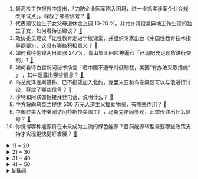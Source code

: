1. 最高检工作报告中提出，「力防企业因案陷入困境，进一步抓实涉案企业合规改革试点」，释放了哪些信号？ [:link:](https://www.zhihu.com/question/520734857)
2. 代表建议独生子女父母退休金上调 10-20 %，并允许其投靠异地工作生活的独生子女，如何看待该建议？ [:link:](https://www.zhihu.com/question/520909285)
3. 政协委员建议「让性教育走进学校课堂，并组织专家出台《中国性教育技术指导纲要》」，这具有哪些积极意义？ [:link:](https://www.zhihu.com/question/520530136)
4. 如何看待伦镍两日疯涨 247%，青山集团回应被逼仓「已调配充足现货进行交割」? [:link:](https://www.zhihu.com/question/520745672)
5. 如何看待白宫新闻秘书扬言「若中国不遵守对俄制裁，美国“有办法采取措施” 」 ，其中透露出哪些信息？ [:link:](https://www.zhihu.com/question/520742048)
6. 乌总统泽连斯基称，已不指望加入北约，克里米亚和乌东问题可以与俄进行讨论，释放了哪些信号？ [:link:](https://www.zhihu.com/question/520812893)
7. 沙特和阿联酋拒接拜登电话，说明什么？ [:link:](https://www.zhihu.com/question/520941140)
8. 中方将向乌克兰提供 500 万元人道主义援助物资，有哪些作用？ [:link:](https://www.zhihu.com/question/520948873)
9. 中国驻美大使秦刚访问特斯拉美国工厂，马斯克陪同参观，此举传递出什么信号？ [:link:](https://www.zhihu.com/question/520515951)
10. 你觉得哪种能源将在未来成为主流的绿色能源？目前能源转型需要哪些政策支持才实现更快更好发展？ [:link:](https://www.zhihu.com/question/520383009)
<details>
<summary>11 ~ 20</summary>

11. 镍价突破 10 万美元/吨，创 2007 年 5 月以来新高，暴涨背后真实的原因是什么？ [:link:](https://www.zhihu.com/question/520719941)
12. 我的爸爸重复告诉我一句话「你已经十八岁，我的义务已完成，我没必要再为你做什么」请问你怎么看？ [:link:](https://www.zhihu.com/question/418878039)
13. 五角大楼官员表示，俄乌冲突至今俄军 95% 部队仍然完好无损，美国向媒体释放这些信息意味着什么？ [:link:](https://www.zhihu.com/question/520932801)
14. 3 月 9 日起俄外贸银行将开展人民币存款业务，最高年利率 8 %，这意味着什么？有哪些信息值得关注？ [:link:](https://www.zhihu.com/question/520939739)
15. 人大代表建议推行更大尺度弹性退休机制，允许 45 岁提前退休，你支持这一建议吗？ [:link:](https://www.zhihu.com/question/520881306)
16. 如何看待人大代表建议「 对拐卖妇女知情不报者追究相应法律责任」 ？此举会带来哪些影响？ [:link:](https://www.zhihu.com/question/520764019)
17. 乌克兰外长称「切尔诺贝利核电站断电，48 小时后有核泄漏风险」，目前情况如何？能采取哪些紧急措施？ [:link:](https://www.zhihu.com/question/520996567)
18. 如何看待麦当劳、星巴克、可口可乐等企业宣布将退出俄罗斯？ [:link:](https://www.zhihu.com/question/520907063)
19. 俄罗斯与乌克兰战争最大的赢家和输家是谁? [:link:](https://www.zhihu.com/question/520488954)
20. 21-22 赛季欧冠皇家马德里 3:1 巴黎圣日耳曼，如何评价这场比赛？ [:link:](https://www.zhihu.com/question/521059320)
</details>
<details>
<summary>21 ~ 30</summary>

21. 如果有一天你流落荒岛，3年只能重复吃一道菜，你会选择哪道菜？ [:link:](https://www.zhihu.com/question/520541589)
22. 如何看待小米员工爆料表示，公司防疫措施不合理，存在聚众核酸、未组织居家办公等问题？这样的规定合理吗？ [:link:](https://www.zhihu.com/question/520827465)
23. 21-22 赛季欧冠 1/8 决赛次回合皇马3:1巴黎，总比分 3:1 晋级，如何评价这场比赛？ [:link:](https://www.zhihu.com/question/521061217)
24. 如何看待美英对俄罗斯制裁导致国际油价继续飚升？ [:link:](https://www.zhihu.com/question/520873528)
25. 中国人想进麻省理工学院有多难？ [:link:](https://www.zhihu.com/question/284014214)
26. 为什么绝大多数的射击游戏没有心脏伤害（爆心）的判定？ [:link:](https://www.zhihu.com/question/460567005)
27. 为什么俄乌冲突中俄罗斯空军大量使用铁炸弹？ [:link:](https://www.zhihu.com/question/520493969)
28. 跟老板一起坐经济舱出差，但我有该航司的会员可以免费升舱，我要提前取消升舱申请吗？ [:link:](https://www.zhihu.com/question/514680174)
29. 如果《英雄联盟》有一件可以燃烧草丛的装备会发生什么？ [:link:](https://www.zhihu.com/question/520147622)
30. 骑行是一种很好的运动，为什么群众基础却不行？ [:link:](https://www.zhihu.com/question/503126853)
</details>
<details>
<summary>31 ~ 40</summary>

31. 为什么越来越多的研究生感觉读研很痛苦？ [:link:](https://www.zhihu.com/question/481624466)
32. 大学生一个月生活费 1500 元够吗？ [:link:](https://www.zhihu.com/question/519515517)
33. 露营入门装备有哪些? [:link:](https://www.zhihu.com/question/516578457)
34. 阳台就是阳台，为什么要封起来？ [:link:](https://www.zhihu.com/question/52484120)
35. 你会选择普高还是会职高呢？ [:link:](https://www.zhihu.com/question/520040731)
36. 在不对的时间遇到对的人是一种遗憾，还是一种幸运？ [:link:](https://www.zhihu.com/question/520429923)
37. 找工作听家人的还是自己的？ [:link:](https://www.zhihu.com/question/520180214)
38. 初三下学期了，突然颓废了，但我想上高中，该怎么办？ [:link:](https://www.zhihu.com/question/518881536)
39. 妻子支取亡夫 6 万元存款遭银行拒绝，如何从法律角度分析银行的行为是否合规合理？ [:link:](https://www.zhihu.com/question/520871333)
40. 如果努力了很久很久，还是放不下，忘不了一个人，应该是遵循自己的本心去见一面，还是逼着自己留下遗憾？ [:link:](https://www.zhihu.com/question/520628568)
</details>
<details>
<summary>41 ~ 50</summary>

41. 《龙族》里有哪些至理名言？ [:link:](https://www.zhihu.com/question/509903396)
42. 我都 35 岁过了，银行工作，实在想辞，但是发现实在没有啥好的单位，请问大家有什么好的建议？ [:link:](https://www.zhihu.com/question/463128218)
43. 高三，想十一点睡，四点起来学习可以吗?以及能否为我提出学习建议? [:link:](https://www.zhihu.com/question/516802167)
44. 美国承认乌克兰有生物研究设施，美乌正在努力防止研究材料落入俄军之手，美在这个时间点承认意味着什么？ [:link:](https://www.zhihu.com/question/520908016)
45. 焦虑的本质是什么？ [:link:](https://www.zhihu.com/question/320535511)
46. 作为一名大一新生，可以为考研提前准备什么？ [:link:](https://www.zhihu.com/question/51364870)
47. 送女友礼物，1000元左右，求推荐 ？ [:link:](https://www.zhihu.com/question/267705224)
48. 如何以“我在佛前苦苦求了五百年”为开头写一个故事? [:link:](https://www.zhihu.com/question/513146765)
49. 工作以后，你悟出了什么职场道理呢？ [:link:](https://www.zhihu.com/question/514448360)
50. 能不能推荐一些好看的奇幻仙侠言情小说？ [:link:](https://www.zhihu.com/question/336309548)
</details><details>
<summary>bilibili</summary>

1. 可狱可囚，很刑很可铐，小破站搞枪支测评 [:link:](//www.bilibili.com/video/BV17u411Q7LW)
2. 养了一群《吞金兽》 [:link:](//www.bilibili.com/video/BV19F411x7Za)
3. 年少轻狂娶了警花，现在的我是这样的…… [:link:](//www.bilibili.com/video/BV1Ju411Q7rd)
4. 【CG短片】个人科幻短片《DEEP：深海》 ——耗时两年半独立完成的个人CG作品 [:link:](//www.bilibili.com/video/BV1pu411Q7j8)
5. 【原魔】我真的把原魔做了出来 [:link:](//www.bilibili.com/video/BV1244y1M7qf)
6. 面试遇到没礼貌的HR怎么办 [:link:](//www.bilibili.com/video/BV1pL4y1u7BK)
7. 思考了一段时间，还是决定告诉大家我经历了什么 [:link:](//www.bilibili.com/video/BV1gL4y1u7Cn)
8. 女朋友让我穿最贵的衣服陪她逛商场。。 [:link:](//www.bilibili.com/video/BV1Ua411h7P2)
9. 我想让每个人都看的视频啊啊啊啊啊啊！ [:link:](//www.bilibili.com/video/BV1si4y117Fy)
10. ❄️东北那一夜：大雪，大哥，大碗麻辣烫❄️【鸠占鹊巢5】 [:link:](//www.bilibili.com/video/BV1QS4y1S7Gw)
<details>
<summary>11 ~ 20</summary>

11. “无障碍交流” [:link:](//www.bilibili.com/video/BV1NF41147oz)
12. 代表建议春节假期10天，清明放5天 [:link:](//www.bilibili.com/video/BV1jS4y137Yy)
13. 《明日方舟》SideStory「吾导先路」活动宣传PV [:link:](//www.bilibili.com/video/BV1qP4y1g738)
14. 当她缩着脖子躲到我身后时，我的心都碎了…被拒绝也没关系，勇气糖给你 [:link:](//www.bilibili.com/video/BV1pR4y1G7UC)
15. 《原神》EP - 天光澄寂之景 [:link:](//www.bilibili.com/video/BV1UY411g7RU)
16. 天津配餐 事件曝光后，家长怒斥学校：掩盖错误才是最大的错误！ [:link:](//www.bilibili.com/video/BV1KT4y1D7i3)
17. 《你好，李焕英》埋在“贾晓玲”名字里的隐藏剧情！“妈妈不只是妈妈，妈妈还是她自己” [:link:](//www.bilibili.com/video/BV1qu411D775)
18. 这是最新型测谎仪，说谎会响的哦~（上膛 [:link:](//www.bilibili.com/video/BV1SR4y1G7iU)
19. 全网首吃非洲涡螺，奇丑无比，却能挖价值百万的美乐珠 [:link:](//www.bilibili.com/video/BV1R34115756)
20. 俄罗斯政府取消向不友好国家支付专利费 [:link:](//www.bilibili.com/video/BV1JL4y1u72e)
</details>
<details>
<summary>21 ~ 30</summary>

21. 央美大佬用159小时讲完的绘画！完整版1000集，三连拿走不谢，学不会退出绘画圈！ [:link:](//www.bilibili.com/video/BV1vm4y1R7yV)
22. 【王老菊】今天我们攻略了大书库 | 艾尔登法环EP.06 [:link:](//www.bilibili.com/video/BV1au411Q77g)
23. 我又双叒叕开网吧了！ [:link:](//www.bilibili.com/video/BV11L411N7AS)
24. 遭西方科技公司集体制裁，俄罗斯解禁盗版资源网站 [:link:](//www.bilibili.com/video/BV1wL4y1u7Z9)
25. 俄乌危机信息整合梳理及认知域战争【逸语道破】 [:link:](//www.bilibili.com/video/BV12q4y147bL)
26. 【野生人类图鉴】他有没有可能是演的【妈见打】 [:link:](//www.bilibili.com/video/BV11r4y1q7pp)
27. 天津某小学被曝饮食安全问题，家长怼校领导：谁弄我儿子我弄谁 [:link:](//www.bilibili.com/video/BV1XU4y1o7y1)
28. 在镜子面前演示宇称不守恒 [:link:](//www.bilibili.com/video/BV11341157Wz)
29. 艾 尔 登 法 环 现 状 [:link:](//www.bilibili.com/video/BV1Fq4y1i7cn)
30. 2022还有10元西餐店？老板怎么活？【还愿挑战ep09-萨莉亚】 [:link:](//www.bilibili.com/video/BV1C3411573n)
</details>
<details>
<summary>31 ~ 40</summary>

31. 【半佛】安乐死应该放开吗？ [:link:](//www.bilibili.com/video/BV1YF41147dN)
32. 如何快速改善鼻痒❗鼻塞❗流鼻涕❗赶走鼻炎困扰 [:link:](//www.bilibili.com/video/BV1kU4y1Z796)
33. 《隐 之 呼 吸.原 声 大 碟！》 [:link:](//www.bilibili.com/video/BV1Cr4y1z76o)
34. “开始健身后，才发现彭于晏说的都是真的！” [:link:](//www.bilibili.com/video/BV17F41147GG)
35. 均价10元，俄罗斯零食太牛了………… [:link:](//www.bilibili.com/video/BV1VL411K7ND)
36. “不是每一个女生，都活成了自己想要的样子” [:link:](//www.bilibili.com/video/BV1944y1M7h8)
37. 阳台玩命设计、鸡肋变形家具，这期真是耸人听闻 [:link:](//www.bilibili.com/video/BV1NU4y1f7xp)
38. CSC与CDC"冲突"！ 盛宇回应Melo《锦上添花》"中文说唱不可能被谁统治" [:link:](//www.bilibili.com/video/BV1R34y1b7an)
39. 我好不容易面试一次，你却让我输得这么彻底 [:link:](//www.bilibili.com/video/BV16r4y1q7ue)
40. （这也能解说？！）武汉赛区街头综合格斗赛热血开战！ [:link:](//www.bilibili.com/video/BV1Vu411Q7LG)
</details>
<details>
<summary>41 ~ 50</summary>

41. 海贼王1042话完整分析！路飞新的力量即将解锁！和之国最终局面，与时夫人的预言如何实现？ [:link:](//www.bilibili.com/video/BV1AF41147LA)
42. 贾冰：全公司没一个认识蒜苗的，谁能买回来奖励200！ [:link:](//www.bilibili.com/video/BV1Gu411Q7ey)
43. 傀  儡  琴  师 [:link:](//www.bilibili.com/video/BV1YU4y1f7g5)
44. 我砸我自己！？《艾尔登法环》完整剧情，究竟讲述了一个什么故事？ [:link:](//www.bilibili.com/video/BV1xR4y1G7yL)
45. 这是我第一次看到藏狐，也是藏狐第一次看到我 [:link:](//www.bilibili.com/video/BV1Ja411b7Xs)
46. 我32岁才明白的6个人生真相，关于工作、社交和自我成长 | 希望你27岁前就知道 [:link:](//www.bilibili.com/video/BV19r4y1q7t9)
47. 西安小吃合集  厨子探店¥？？？ [:link:](//www.bilibili.com/video/BV15u411Q7MR)
48. 出来混，总是要胖的!【2】 [:link:](//www.bilibili.com/video/BV1v34y1b7es)
49. “如果哪一天我们走了，不要留下骨灰，不要给大家添麻烦” [:link:](//www.bilibili.com/video/BV1za411h7f3)
50. 【我给朋友买了块墓地】结果烂尾了！！ [:link:](//www.bilibili.com/video/BV1n44y1M7E3)
</details>
<details>
<summary>51 ~ 60</summary>

51. 这胶带让人破防来，正能量满满的！ [:link:](//www.bilibili.com/video/BV1ka411h7j1)
52. 甜妹攻击！！前方高能！！ [:link:](//www.bilibili.com/video/BV1oL4y1M7oi)
53. 打开个网页也叫黑客是吧？！鉴定网络热门视频（一） [:link:](//www.bilibili.com/video/BV1wq4y1i7Q3)
54. 一句话回怼道德绑架！2.0 [:link:](//www.bilibili.com/video/BV1Du411D7zZ)
55. 后悔！我选择了最便宜的痔疮手术 [:link:](//www.bilibili.com/video/BV1rR4y1G7zG)
56. 在线着急等解决方案 [:link:](//www.bilibili.com/video/BV1qq4y147QV)
57. 史莱姆：终于到了，以后可以不推我了吗？ [:link:](//www.bilibili.com/video/BV1AL411K7gA)
58. 总有女人以为自己比游戏重要 [:link:](//www.bilibili.com/video/BV1AT4y1D7BC)
59. “谁说高热量的食物就不是零卡” [:link:](//www.bilibili.com/video/BV1zr4y1q7kL)
60. 不要在闪光的时候才关注我们 [:link:](//www.bilibili.com/video/BV1eb4y1W7tj)
</details>
<details>
<summary>61 ~ 70</summary>

61. 【高燃】看武侠片害得来B站！ [:link:](//www.bilibili.com/video/BV1ta411b7c3)
62. 【绘图故事】我才是真正的孙子【反犬】 [:link:](//www.bilibili.com/video/BV1r44y1M7QV)
63. 【LPL春季赛】3月6日 饭堂周末夜 [:link:](//www.bilibili.com/video/BV19F411x7zk)
64. “336个生物实验室。对，336，你没有听错！” [:link:](//www.bilibili.com/video/BV12L411N7pg)
65. 全国政协委员洪洋：商品房公摊面积是团迷雾，建议取消！ [:link:](//www.bilibili.com/video/BV1dS4y1g7uA)
66. 【明日方舟】新剿灭“小丘郡郊野”平民全关卡低配攻略！阵容平民+低练度+语音详解的愉悦攻略！《明日方舟》|魔法Zc目录 [:link:](//www.bilibili.com/video/BV1CU4y1f75L)
67. 《 当 代 毕 业 生 存 实 录 》 [:link:](//www.bilibili.com/video/BV11R4y1G7kv)
68. 男人，流点汗水算什么？ [:link:](//www.bilibili.com/video/BV19S4y167eG)
69. 用几十种食材才能做出这一盆饭，干饭人的幸福天花板。 [:link:](//www.bilibili.com/video/BV1YP4y1g7oC)
70. 文物开口唱嗨了！你一定没听过的《达拉崩吧》 [:link:](//www.bilibili.com/video/BV1e34y1b7xD)
</details>
<details>
<summary>71 ~ 80</summary>

71. 这次我来跟大师赔罪了，顺便想拜他为师，虽然他不理我，我相信我的恒心一定能打动他的 [:link:](//www.bilibili.com/video/BV1cL4y1u7WW)
72. 游戏中实际存在 但不告诉玩家的事 [:link:](//www.bilibili.com/video/BV19Y411G7wB)
73. 乌克兰极右纳粹何以如此猖獗？【懂点儿啥】 [:link:](//www.bilibili.com/video/BV1EF41147He)
74. 500美元就能在美国买块地当地主！实拍到底值不值？ [:link:](//www.bilibili.com/video/BV1GP4y1g7yz)
75. 长头发啦日语版咋这么好笑哈哈哈哈哈哈 [:link:](//www.bilibili.com/video/BV1aY411g7e2)
76. 美式霸凌，但是在观网 [:link:](//www.bilibili.com/video/BV1WS4y137bG)
77. 漫威第一纯欲天花板 [:link:](//www.bilibili.com/video/BV1EP4y1g77f)
78. 【时代少年团】陪你长大全记录-丁程鑫《D计划》篇 [:link:](//www.bilibili.com/video/BV18U4y1f7oH)
79. 绑架代替购买盆卡在了腚上 [:link:](//www.bilibili.com/video/BV1Xq4y1v7o1)
80. 花有重开日，人无再少年 [:link:](//www.bilibili.com/video/BV1JS4y1S7bE)
</details>
<details>
<summary>81 ~ 90</summary>

81. 【特鲁索娃】祝女性朋友们节日快乐 [:link:](//www.bilibili.com/video/BV1DU4y1f7QT)
82. 【花滑千金】祝所有女性节日快乐，要开心哦~ [:link:](//www.bilibili.com/video/BV1Li4y11728)
83. 为什么俄罗斯人不建议大家养熊 [:link:](//www.bilibili.com/video/BV1sZ4y1r7ku)
84. 《隔岸》 最潮版本 [:link:](//www.bilibili.com/video/BV1xS4y1371V)
85. 因为疫情防护，把胡子刮了 [:link:](//www.bilibili.com/video/BV1xb4y1W7kh)
86. “恕我直言，王哥，您才摆烂第一天” [:link:](//www.bilibili.com/video/BV15L411K775)
87. 《心海复刻现状》 [:link:](//www.bilibili.com/video/BV1v341157AP)
88. 这表弟能处，有事他真上！ [:link:](//www.bilibili.com/video/BV1r341157oi)
89. 盐焗鸡惊呆芬兰家人！碌鸭让他们彻底爱上粤菜！芬兰家人: 这是中国皇帝才能吃到的顶级美食吧？？！ [:link:](//www.bilibili.com/video/BV1mi4y1k7ZC)
90. “带来好运的bgm”是什么梗？详解它是如何传播的 [:link:](//www.bilibili.com/video/BV1qb4y1x7P2)
</details>
<details>
<summary>91 ~ 100</summary>

91. 【小丘郡郊野400杀】摆完挂机 简单好抄 [:link:](//www.bilibili.com/video/BV1eY411g7J8)
92. 缉毒女警在刀尖上起舞，毫无惧色，向她们致敬！ [:link:](//www.bilibili.com/video/BV1UY411g72t)
93. 奇怪的上单又又又增加了 [:link:](//www.bilibili.com/video/BV13S4y137y3)
94. 【补档】《日语版沈阳大街》 [:link:](//www.bilibili.com/video/BV1o34y1b7AE)
95. 我无意之间到了这个，小学课本里的地方 [:link:](//www.bilibili.com/video/BV1XS4y167W5)
96. ⚡充充充⚡ 充起了VIP [:link:](//www.bilibili.com/video/BV1Db4y1W7dk)
97. 当代青年的精力 [:link:](//www.bilibili.com/video/BV1rT4y1S7Hi)
98. 睡前10分钟，床上开肩阴瑜伽，释放疲劳，助好眠！ [:link:](//www.bilibili.com/video/BV1mY411G7TP)
99. 这是阳间人问出来的话吗？【阅片无数Ⅱ 38】 [:link:](//www.bilibili.com/video/BV1a44y1M74u)
100. 世界上有五种辣是什么梗【梗指南】 [:link:](//www.bilibili.com/video/BV1aL4y1u7av)
</details></details>